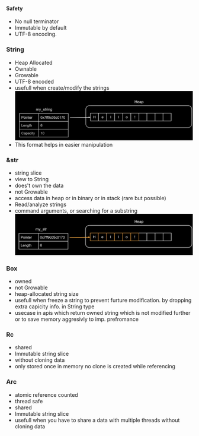 #### Safety

- No null terminator
- Immutable by default
- UTF-8 encoding.

### String

- Heap Allocated
- Ownable
- Growable
- UTF-8 encoded
- usefull when create/modify the strings
  ![String](./String.png)
- This format helps in easier manipulation

### &str

- string slice
- view to String
- does't own the data
- not Growable
- access data in heap or in binary or in stack (rare but possible)
- Read/analyze strings
- command arguments, or searching for a substring
  ![str](./str.png)

### Box<str>

- owned
- not Growable
- heap-allocated string size
- usefull when freeze a string to prevent furture modification. by dropping extra capicity info. in String type
- usecase in apis which return owned string which is not modified further or to save memory aggresivly to imp. prefromance

### Rc<str>

- shared
- Immutable string slice
- without cloning data
- only stored once in memory no clone is created while referencing

### Arc<str>

- atomic reference counted
- thread safe
- shared
- Immutable string slice
- usefull when you have to share a data with multiple threads without cloning data
